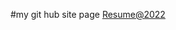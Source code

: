 #my git hub site page
[Resume@2022](https://drive.google.com/file/d/11BSErFvNDKXqQvSyO_OnDV9Vm8P5uzqf/view?usp=sharing)
